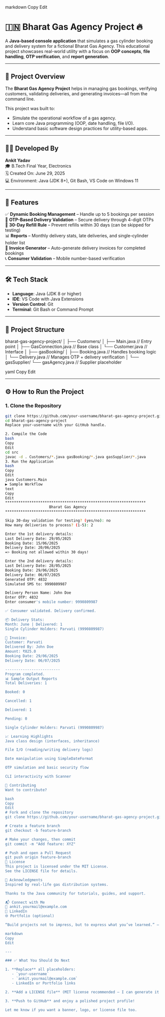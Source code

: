 
markdown
Copy
Edit
# 🇮🇳 Bharat Gas Agency Project 🔥

A **Java-based console application** that simulates a gas cylinder booking and delivery system for a fictional Bharat Gas Agency. This educational project showcases real-world utility with a focus on **OOP concepts**, **file handling**, **OTP verification**, and **report generation**.

---

## 📌 Project Overview

The **Bharat Gas Agency Project** helps in managing gas bookings, verifying customers, validating deliveries, and generating invoices—all from the command line.

This project was built to:
- Simulate the operational workflow of a gas agency.
- Learn core Java programming (OOP, date handling, file I/O).
- Understand basic software design practices for utility-based apps.

---

## 🧑‍💻 Developed By

**Ankit Yadav**  
🎓 B.Tech Final Year, Electronics  
🗓️ Created On: June 29, 2025  
💻 Environment: Java (JDK 8+), Git Bash, VS Code on Windows 11

---

## 🚀 Features

✅ **Dynamic Booking Management** – Handle up to 5 bookings per session  
🔐 **OTP-Based Delivery Validation** – Secure delivery through 4-digit OTPs  
📅 **30-Day Refill Rule** – Prevent refills within 30 days (can be skipped for testing)  
📊 **Reports** – Monthly delivery stats, late deliveries, and single-cylinder holder list  
🧾 **Invoice Generator** – Auto-generate delivery invoices for completed bookings  
📞 **Consumer Validation** – Mobile number-based verification  

---

## 🛠️ Tech Stack

- **Language**: Java (JDK 8 or higher)
- **IDE**: VS Code with Java Extensions
- **Version Control**: Git
- **Terminal**: Git Bash or Command Prompt

---

## 📁 Project Structure

bharat-gas-agency-project/
│
├── Customers/
│ ├── Main.java // Entry point
│ ├── GasConnection.java // Base class
│ └── Customer.java // Interface
│
├── gasBooking/
│ ├── Booking.java // Handles booking logic
│ └── Delivery.java // Manages OTP + delivery verification
│
└── gasSupplier/
└── gasAgency.java // Supplier placeholder

yaml
Copy
Edit

---

## ⚙️ How to Run the Project

### 1. Clone the Repository
```bash
git clone https://github.com/your-username/bharat-gas-agency-project.git
cd bharat-gas-agency-project
Replace your-username with your GitHub handle.

2. Compile the Code
bash
Copy
Edit
cd src
javac -d . Customers/*.java gasBooking/*.java gasSupplier/*.java
3. Run the Application
bash
Copy
Edit
java Customers.Main
▶️ Sample Workflow
text
Copy
Edit
****************************************************************
                    Bharat Gas Agency
****************************************************************

Skip 30-day validation for testing? (yes/no): no
How many deliveries to process? (1-5): 2

Enter the 1st delivery details:
Last Delivery Date: 29/05/2025
Booking Date: 15/06/2025
Delivery Date: 20/06/2025
=> Booking not allowed within 30 days!

Enter the 2nd delivery details:
Last Delivery Date: 28/05/2025
Booking Date: 29/06/2025
Delivery Date: 06/07/2025
Generated OTP: 4832
Simulated SMS to: 9990809987

Delivery Person Name: John Doe
Enter OTP: 4832
Enter consumer's mobile number: 9990809987

✅ Consumer validated. Delivery confirmed.

📦 Delivery Stats:
Month: June | Delivered: 1
Single Cylinder Holders: Parvati (9990809987)

🧾 Invoice:
Customer: Parvati
Delivered By: John Doe
Amount: ₹825.0
Booking Date: 29/06/2025
Delivery Date: 06/07/2025

-------------------------
Program completed.
📊 Sample Output Reports
Total Deliveries: 1

Booked: 0

Cancelled: 1

Delivered: 1

Pending: 0

Single Cylinder Holders: Parvati (9990809987)

📈 Learning Highlights
Java class design (interfaces, inheritance)

File I/O (reading/writing delivery logs)

Date manipulation using SimpleDateFormat

OTP simulation and basic security flow

CLI interactivity with Scanner

🤝 Contributing
Want to contribute?

bash
Copy
Edit
# Fork and clone the repository
git clone https://github.com/your-username/bharat-gas-agency-project.git

# Create a feature branch
git checkout -b feature-branch

# Make your changes, then commit
git commit -m "Add feature: XYZ"

# Push and open a Pull Request
git push origin feature-branch
🪪 License
This project is licensed under the MIT License.
See the LICENSE file for details.

🙌 Acknowledgments
Inspired by real-life gas distribution systems.

Thanks to the Java community for tutorials, guides, and support.

📬 Connect with Me
📧 ankit.yourmail@example.com
🔗 LinkedIn
🌐 Portfolio (optional)

“Build projects not to impress, but to express what you’ve learned.” – Ankit Yadav

markdown
Copy
Edit

---

### ✅ What You Should Do Next

1. **Replace** all placeholders:
   - `your-username`
   - `ankit.yourmail@example.com`
   - LinkedIn or Portfolio links

2. **Add a LICENSE file** (MIT license recommended — I can generate it if you want).

3. **Push to GitHub** and enjoy a polished project profile!

Let me know if you want a banner, logo, or license file too.







